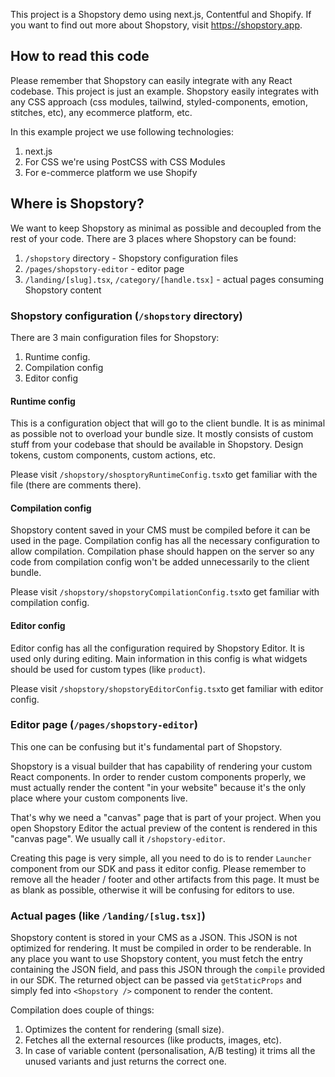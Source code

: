 This project is a Shopstory demo using next.js, Contentful and Shopify. If you want to find out more about Shopstory, visit https://shopstory.app.

## How to read this code

Please remember that Shopstory can easily integrate with any React codebase. This project is just an example. Shopstory easily integrates with any CSS approach (css modules, tailwind, styled-components, emotion, stitches, etc), any ecommerce platform, etc.

In this example project we use following technologies:

1. next.js
2. For CSS we're using PostCSS with CSS Modules
3. For e-commerce platform we use Shopify

## Where is Shopstory?

We want to keep Shopstory as minimal as possible and decoupled from the rest of your code. There are 3 places where Shopstory can be found:

1. `/shopstory` directory - Shopstory configuration files
2. `/pages/shopstory-editor` - editor page
3. `/landing/[slug].tsx`, `/category/[handle.tsx]` - actual pages consuming Shopstory content

### Shopstory configuration (`/shopstory` directory)

There are 3 main configuration files for Shopstory:

1. Runtime config.
2. Compilation config
3. Editor config

#### Runtime config

This is a configuration object that will go to the client bundle. It is as minimal as possible not to overload your bundle size. It mostly consists of custom stuff from your codebase that should be available in Shopstory. Design tokens, custom components, custom actions, etc.

Please visit `/shopstory/shosptoryRuntimeConfig.tsx`to get familiar with the file (there are comments there).

#### Compilation config

Shopstory content saved in your CMS must be compiled before it can be used in the page. Compilation config has all the necessary configuration to allow compilation. Compilation phase should happen on the server so any code from compilation config won't be added unnecessarily to the client bundle.

Please visit `/shopstory/shopstoryCompilationConfig.tsx`to get familiar with compilation config.

#### Editor config

Editor config has all the configuration required by Shopstory Editor. It is used only during editing. Main information in this config is what widgets should be used for custom types (like `product`).

Please visit `/shopstory/shopstoryEditorConfig.tsx`to get familiar with editor config.

### Editor page (`/pages/shopstory-editor`)

This one can be confusing but it's fundamental part of Shopstory.

Shopstory is a visual builder that has capability of rendering your custom React components. In order to render custom components properly, we must actually render the content "in your website" because it's the only place where your custom components live.

That's why we need a "canvas" page that is part of your project. When you open Shopstory Editor the actual preview of the content is rendered in this "canvas page". We usually call it `/shopstory-editor`.

Creating this page is very simple, all you need to do is to render `Launcher` component from our SDK and pass it editor config. Please remember to remove all the header / footer and other artifacts from this page. It must be as blank as possible, otherwise it will be confusing for editors to use.

### Actual pages (like `/landing/[slug.tsx]`)

Shopstory content is stored in your CMS as a JSON. This JSON is not optimized for rendering. It must be compiled in order to be renderable. In any place you want to use Shopstory content, you must fetch the entry containing the JSON field, and pass this JSON through the `compile` provided in our SDK. The returned object can be passed via `getStaticProps` and simply fed into `<Shopstory />` component to render the content.

Compilation does couple of things:

1. Optimizes the content for rendering (small size).
2. Fetches all the external resources (like products, images, etc).
3. In case of variable content (personalisation, A/B testing) it trims all the unused variants and just returns the correct one.
